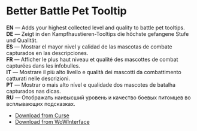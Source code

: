 Better Battle Pet Tooltip
============================

**EN** — Adds your highest collected level and quality to battle pet tooltips.  
**DE** — Zeigt in den Kampfhaustieren-Tooltips die höchste gefangene Stufe und Qualität.  
**ES** — Mostrar el mayor nivel y calidad de las mascotas de combate capturados en las descripciones.  
**FR** — Afficher le plus haut niveau et qualité des mascottes de combat capturées dans les infobulles.  
**IT** — Mostrare il più alto livello e qualità dei mascotti da combattimento catturati nelle descrizioni.  
**PT** — Mostrar o mais alto nível e qualidade dos mascotes de batalha capturados nas dicas.  
**RU** — Отображать наивысший уровень и качество боевых питомцев во всплывающих подсказках.

* [Download from Curse](http://www.curse.com/addons/wow/betterbattlepettooltip)
* [Download from WoWInterface](http://www.wowinterface.com/downloads/info21978-BetterBattlePetTooltip.html)
